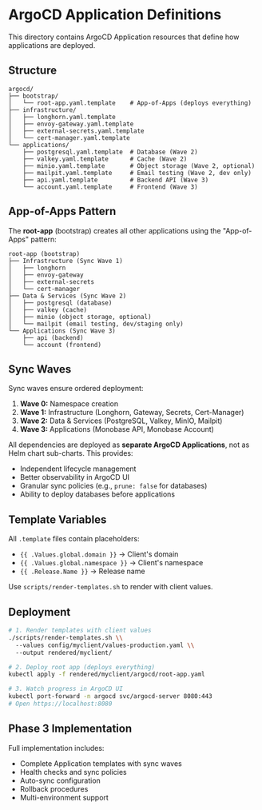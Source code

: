 # ArgoCD Application Definitions

This directory contains ArgoCD Application resources that define how applications are deployed.

## Structure

```
argocd/
├── bootstrap/
│   └── root-app.yaml.template    # App-of-Apps (deploys everything)
├── infrastructure/
│   ├── longhorn.yaml.template
│   ├── envoy-gateway.yaml.template
│   ├── external-secrets.yaml.template
│   └── cert-manager.yaml.template
└── applications/
    ├── postgresql.yaml.template  # Database (Wave 2)
    ├── valkey.yaml.template      # Cache (Wave 2)
    ├── minio.yaml.template       # Object storage (Wave 2, optional)
    ├── mailpit.yaml.template     # Email testing (Wave 2, dev only)
    ├── api.yaml.template         # Backend API (Wave 3)
    └── account.yaml.template     # Frontend (Wave 3)
```

## App-of-Apps Pattern

The **root-app** (bootstrap) creates all other applications using the "App-of-Apps" pattern:

```
root-app (bootstrap)
├── Infrastructure (Sync Wave 1)
│   ├── longhorn
│   ├── envoy-gateway
│   ├── external-secrets
│   └── cert-manager
├── Data & Services (Sync Wave 2)
│   ├── postgresql (database)
│   ├── valkey (cache)
│   ├── minio (object storage, optional)
│   └── mailpit (email testing, dev/staging only)
└── Applications (Sync Wave 3)
    ├── api (backend)
    └── account (frontend)
```

## Sync Waves

Sync waves ensure ordered deployment:

1. **Wave 0:** Namespace creation
2. **Wave 1:** Infrastructure (Longhorn, Gateway, Secrets, Cert-Manager)
3. **Wave 2:** Data & Services (PostgreSQL, Valkey, MinIO, Mailpit)
4. **Wave 3:** Applications (Monobase API, Monobase Account)

All dependencies are deployed as **separate ArgoCD Applications**, not as Helm chart sub-charts. This provides:
- Independent lifecycle management
- Better observability in ArgoCD UI
- Granular sync policies (e.g., `prune: false` for databases)
- Ability to deploy databases before applications

## Template Variables

All `.template` files contain placeholders:

- `{{ .Values.global.domain }}` → Client's domain
- `{{ .Values.global.namespace }}` → Client's namespace
- `{{ .Release.Name }}` → Release name

Use `scripts/render-templates.sh` to render with client values.

## Deployment

```bash
# 1. Render templates with client values
./scripts/render-templates.sh \\
  --values config/myclient/values-production.yaml \\
  --output rendered/myclient/

# 2. Deploy root app (deploys everything)
kubectl apply -f rendered/myclient/argocd/root-app.yaml

# 3. Watch progress in ArgoCD UI
kubectl port-forward -n argocd svc/argocd-server 8080:443
# Open https://localhost:8080
```

## Phase 3 Implementation

Full implementation includes:
- Complete Application templates with sync waves
- Health checks and sync policies
- Auto-sync configuration
- Rollback procedures
- Multi-environment support
